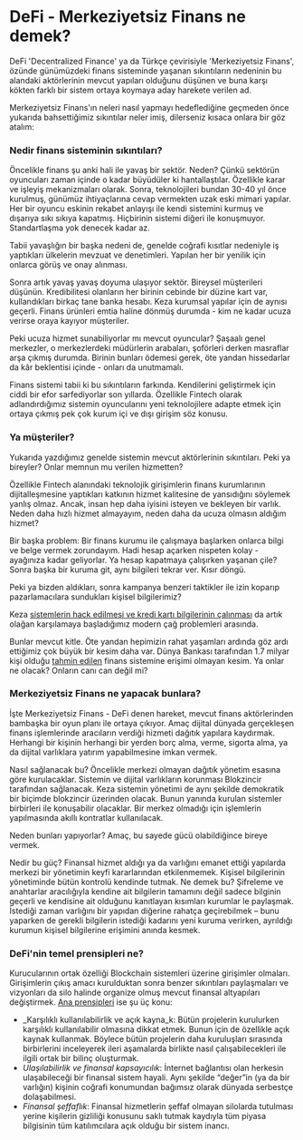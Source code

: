 # DeFi - Merkeziyetsiz Finans ne demek?

DeFi 'Decentralized Finance' ya da Türkçe çevirisiyle 'Merkeziyetsiz Finans', özünde günümüzdeki finans sisteminde yaşanan sıkıntıların nedeninin bu alandaki aktörlerinin mevcut yapıları olduğunu düşünen ve buna karşı kökten farklı bir sistem ortaya koymaya aday harekete verilen ad. 

Merkeziyetsiz Finans'ın neleri nasıl yapmayı hedeflediğine geçmeden önce yukarıda bahsettiğimiz sıkıntılar neler imiş, dilerseniz kısaca onlara bir göz atalım: 

### Nedir finans sisteminin sıkıntıları?

Öncelikle finans şu anki hali ile yavaş bir sektör. Neden? Çünkü sektörün oyuncuları zaman içinde o kadar büyüdüler ki hantallaştılar. Özellikle karar ve işleyiş mekanizmaları olarak. Sonra, teknolojileri bundan 30-40 yıl önce kurulmuş, günümüz ihtiyaçlarına cevap vermekten uzak eski mimari yapılar. Her bir oyuncu eskinin rekabet anlayışı ile kendi sistemini kurmuş ve dışarıya sıkı sıkıya kapatmış. Hiçbirinin sistemi diğeri ile konuşmuyor. Standartlaşma yok denecek kadar az.

Tabii yavaşlığın bir başka nedeni de, genelde coğrafi kısıtlar nedeniyle iş yaptıkları ülkelerin mevzuat ve denetimleri. Yapılan her bir yenilik için onlarca görüş ve onay alınması.

Sonra artık yavaş yavaş doyuma ulaşıyor sektör. Bireysel müşterileri düşünün. Kredibilitesi olanların her birinin cebinde bir düzine kart var, kullandıkları birkaç tane banka hesabı. Keza kurumsal yapılar için de aynısı geçerli. Finans ürünleri emtia haline dönmüş durumda - kim ne kadar ucuza verirse oraya kayıyor müşteriler.

Peki ucuza hizmet sunabiliyorlar mı mevcut oyuncular? Şaşaalı genel merkezler, o merkezlerdeki müdürlerin arabaları, şoförleri derken masraflar arşa çıkmış durumda. Birinin bunları ödemesi gerek, öte yandan hissedarlar da kâr beklentisi içinde - onları da unutmamalı.

Finans sistemi tabii ki bu sıkıntıların farkında. Kendilerini geliştirmek için ciddi bir efor sarfediyorlar son yıllarda. Özellikle Fintech olarak adlandırdığımız sistemin oyuncularını yeni teknolojilere adapte etmek için ortaya çıkmış pek çok kurum içi ve dışı girişim söz konusu.

### Ya müşteriler? <a id="ya-m&#xFC;&#x15F;teriler"></a>

Yukarıda yazdığımız genelde sistemin mevcut aktörlerinin sıkıntıları. Peki ya bireyler? Onlar memnun mu verilen hizmetten?

Özellikle Fintech alanındaki teknolojik girişimlerin finans kurumlarının dijitalleşmesine yaptıkları katkının hizmet kalitesine de yansıdığını söylemek yanlış olmaz. Ancak, insan hep daha iyisini isteyen ve bekleyen bir varlık. Neden daha hızlı hizmet almayayım, neden daha da ucuza olmasın aldığım hizmet?

Bir başka problem: Bir finans kurumu ile çalışmaya başlarken onlarca bilgi ve belge vermek zorundayım. Hadi hesap açarken nispeten kolay - ayağınıza kadar geliyorlar. Ya hesap kapatmaya çalışırken yaşanan çile? Sonra başka bir kuruma git, aynı bilgileri tekrar ver. Kısır döngü.

Peki ya bizden aldıkları, sonra kampanya benzeri taktikler ile izin koparıp pazarlamacılara sundukları kişisel bilgilerimiz?

Keza [sistemlerin hack edilmesi ve kredi kartı bilgilerinin çalınması](https://www.bbc.com/turkce/haberler-turkiye-50746265) da artık olağan karşılamaya başladığımız modern çağ problemleri arasında.

Bunlar mevcut kitle. Öte yandan hepimizin rahat yaşamları ardında göz ardı ettiğimiz çok büyük bir kesim daha var. Dünya Bankası tarafından 1.7 milyar kişi olduğu [tahmin edilen](https://www.worldbank.org/en/news/press-release/2018/04/19/financial-inclusion-on-the-rise-but-gaps-remain-global-findex-database-shows) finans sistemine erişimi olmayan kesim. Ya onlar ne olacak? Onların canı can değil mi?

### Merkeziyetsiz Finans ne yapacak bunlara? <a id="merkeziyetsiz-finans-ne-yapacak-bunlara"></a>

İşte Merkeziyetsiz Finans - DeFi denen hareket, mevcut finans aktörlerinden bambaşka bir oyun planı ile ortaya çıkıyor. Amaç dijital dünyada gerçekleşen finans işlemlerinde aracıların verdiği hizmeti dağıtık yapılara kaydırmak. Herhangi bir kişinin herhangi bir yerden borç alma, verme, sigorta alma, ya da dijital varlıklara yatırım yapabilmesine imkan vermek.

Nasıl sağlanacak bu? Öncelikle merkezi olmayan dağıtık yönetim esasına göre kurulacaklar. Sistemin ve dijital varlıkların korunması Blokzincir tarafından sağlanacak. Keza sistemin yönetimi de aynı şekilde demokratik bir biçimde blokzincir üzerinden olacak. Bunun yanında kurulan sistemler birbirleri ile konuşabilir olacaklar. Bir merkez olmadığı için işlemlerin yapılmasında akıllı kontratlar kullanılacak.

Neden bunları yapıyorlar? Amaç, bu sayede gücü olabildiğince bireye vermek.

Nedir bu güç? Finansal hizmet aldığı ya da varlığını emanet ettiği yapılarda merkezi bir yönetimin keyfi kararlarından etkilenmemek. Kişisel bilgilerinin yönetiminde bütün kontrolü kendinde tutmak. Ne demek bu? Şifreleme ve anahtarlar aracılığıyla kendine ait bilgilerin tamamını değil sadece bilginin geçerli ve kendisine ait olduğunu kanıtlayan kısımları kurumlar le paylaşmak. İstediği zaman varlığını bir yapıdan diğerine rahatça geçirebilmek – bunu yaparken de gerekli bilgilerin istediği kadarını yeni kuruma verirken, ayrıldığı kurumun kişisel bilgilerine erişimini anında kesmek.

### DeFi'nin temel prensipleri ne?

Kurucularının ortak özelliği Blockchain sistemleri üzerine girişimler olmaları. Girişimlerin çıkış amacı kurulduktan sonra benzer sıkıntıları paylaşmaları ve vizyonları da silo halinde organize olmuş mevcut finansal altyapıları değiştirmek. [Ana prensipleri](https://medium.com/defi-network/opening-defi-42a5afdb71e0) ise şu üç konu:

* _Karşılıklı kullanılabilirlik ve açık kayna_k: Bütün projelerin kurulurken karşılıklı kullanılabilir olmasına dikkat etmek. Bunun için de özellikle açık kaynak kullanmak. Böylece bütün projelerin daha kuruluşları sırasında birbirlerini inceleyerek ileri aşamalarda birlikte nasıl çalışabilecekleri ile ilgili ortak bir bilinç oluşturmak.
* _Ulaşılabilirlik ve finansal kapsayıcılık_: İnternet bağlantısı olan herkesin ulaşabileceği bir finansal sistem hayali. Aynı şekilde “değer”in \(ya da bir varlığın\) kişinin coğrafi konumundan bağımsız olarak dünyada serbestçe dolaşabilmesi.
* _Finansal şeffaflık_: Finansal hizmetlerin şeffaf olmayan silolarda tutulması yerine kişilerin gizliliği konusunu saklı tutmak kaydıyla tüm piyasa bilgisinin tüm katılımcılara açık olduğu bir sistem inancı.


